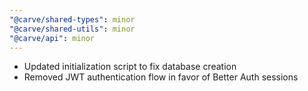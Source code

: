 ```yaml
---
"@carve/shared-types": minor
"@carve/shared-utils": minor
"@carve/api": minor
---
```


- Updated initialization script to fix database creation
- Removed JWT authentication flow in favor of Better Auth sessions
